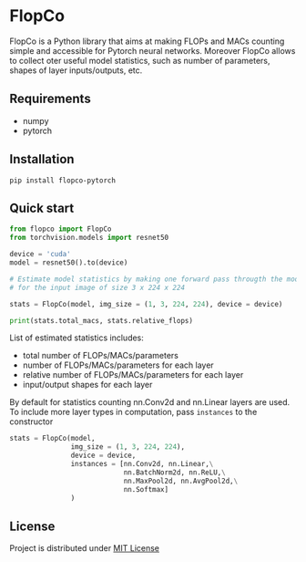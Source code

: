 FlopCo
=====

FlopCo is a Python library that aims at making FLOPs and MACs counting simple and accessible for Pytorch neural networks.
Moreover FlopCo allows to collect oter useful model statistics, such as number of parameters, shapes of layer inputs/outputs, etc. 

Requirements
-----
- numpy
- pytorch

Installation
-----
```pip install flopco-pytorch ```

Quick start
-----
```python
from flopco import FlopCo
from torchvision.models import resnet50

device = 'cuda'
model = resnet50().to(device)

# Estimate model statistics by making one forward pass througth the model, 
# for the input image of size 3 x 224 x 224

stats = FlopCo(model, img_size = (1, 3, 224, 224), device = device)

print(stats.total_macs, stats.relative_flops)
```

List of estimated statistics includes:
- total number of FLOPs/MACs/parameters
- number of FLOPs/MACs/parameters for each layer
- relative number of FLOPs/MACs/parameters for each layer
- input/output shapes for each layer

By default for statistics counting nn.Conv2d and nn.Linear layers  are used. 
To include more layer types in computation, pass ```instances``` to the constructor

```python
stats = FlopCo(model,
               img_size = (1, 3, 224, 224),
               device = device,
               instances = [nn.Conv2d, nn.Linear,\
                            nn.BatchNorm2d, nn.ReLU,\
                            nn.MaxPool2d, nn.AvgPool2d,\
                            nn.Softmax]
               )
 ```

License
-----

Project is distributed under [MIT License](https://github.com/juliagusak/flopco-pytorch/blob/master/LICENSE.txt)
